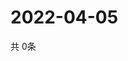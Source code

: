 # 2022-04-05
  共 0条

  <!-- BEGIN -->
  <!-- 最后更新时间Tue Apr 05 2022 15:06:37 GMT+0000 (Coordinated Universal Time) -->
  
  <!-- END -->
  
  